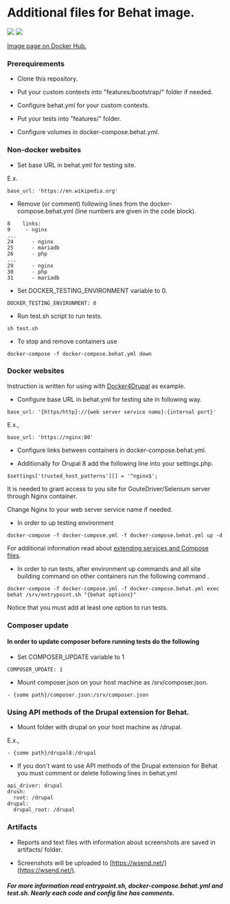 Additional files for Behat image.
============

[![](https://images.microbadger.com/badges/version/bergil/docker-behat.svg)](https://microbadger.com/images/bergil/docker-behat) [![](https://images.microbadger.com/badges/image/bergil/docker-behat.svg)](https://microbadger.com/images/bergil/docker-behat)

[Image page on Docker Hub.](https://hub.docker.com/r/bergil/docker-behat/)

### Prerequirements

* Clone this repository.

* Put your custom contexts into "features/bootstrap/" folder if needed.

* Configure behat.yml for your custom contexts.

* Put your tests into "features/" folder.

* Configure volumes in docker-compose.behat.yml.

### Non-docker websites

* Set base URL in behat.yml for testing site. 

E.x.
```
base_url: 'https://en.wikipedia.org'
```
* Remove (or comment) following lines from the docker-compose.behat.yml (line numbers are given in the code block).
```
8    links:
9     - nginx
...
24      - nginx
25      - mariadb
26      - php
...
29      - nginx
30      - php
31      - mariadb    
```
* Set DOCKER_TESTING_ENVIRONMENT variable to 0.
```
DOCKER_TESTING_ENVIRONMENT: 0
```
* Run test.sh script to run tests.
```
sh test.sh
```
* To stop and remove containers use
```
docker-compose -f docker-compose.behat.yml down 
```

### Docker websites

Instruction is written for using with [Docker4Drupal](http://docker4drupal.org/) as example.

* Configure base URL in behat.yml for testing site in following way.

```
base_url: '{https/http}://{web server service name}:{internal port}'
```
E.x.,
```
base_url: 'https://nginx:80'
```

* Configure links between containers in docker-compose.behat.yml.

* Additionally for Drupal 8 add the following line into your settings.php.
```
$settings['trusted_host_patterns'][] = '^nginx$';
``` 
It is needed to grant access to you site for GouteDriver/Selenium server through Nginx container.
 
Change Nginx to your web server service name if needed.

* In order to up testing environment
```
docker-compose -f docker-compose.yml -f docker-compose.behat.yml up -d
```
For additional information read about [extending services and Compose files](https://docs.docker.com/compose/extends/).

* In order to run tests, after environment up commands and all site building command on other containers run the following command .
```
docker-compose -f docker-compose.yml -f docker-compose.behat.yml exec behat /srv/entrypoint.sh "{behat options}"
```
Notice that you must add at least one option to run tests.

### Composer update

#### In order to update composer before running tests do the following

* Set COMPOSER_UPDATE variable to 1
```
COMPOSER_UPDATE: 1
```
* Mount composer.json on your host machine as /srv/composer.json.

```
- {some path}/composer.json:/srv/composer.json
```

### Using API methods of the Drupal extension for Behat.

* Mount folder with drupal on your host machine as /drupal.

E.x.,
```
- {some path}/drupal8:/drupal
```

* If you don't want to use API methods of the Drupal extension for Behat you must comment or delete following lines in behat.yml
```
api_driver: drupal
drush:
  root: /drupal
drupal:
  drupal_root: /drupal
```

### Artifacts

* Reports and text files with information about screenshots are saved in artifacts/ folder.

* Screenshots will be uploaded to [https://wsend.net/](https://wsend.net/).

##### For more information read entrypoint.sh, docker-compose.behat.yml and test.sh. Nearly each code and config line has comments.
